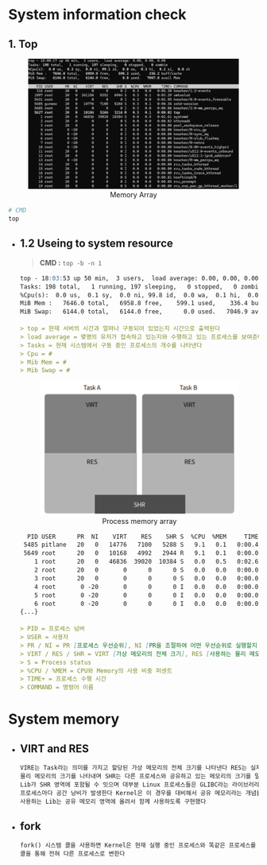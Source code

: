# System information check

## 1. Top
<figure align="center">
  <img src="./img/System-information.png" alt="" width=600>
  <figcaption align="center">Memory Array</figcaption>
</figure>

```bash
# CMD
top
```

* ## 1.2 Useing to system resource
  > **CMD :** `top -b -n 1`
  ```md
  top - 18:03:53 up 50 min,  3 users,  load average: 0.00, 0.00, 0.00
  Tasks: 198 total,   1 running, 197 sleeping,   0 stopped,   0 zombie
  %Cpu(s):  0.0 us,  0.1 sy,  0.0 ni, 99.8 id,  0.0 wa,  0.1 hi,  0.0 si,  0.0 st
  MiB Mem :   7646.0 total,   6958.8 free,    599.1 used,    336.4 buff/cache
  MiB Swap:   6144.0 total,   6144.0 free,      0.0 used.   7046.9 avail Mem

  > top = 현재 서버의 시간과 얼마나 구동되어 있었는지 시간으로 출력된다
  > load average = 몇명의 유저가 접속하고 있는지와 수행하고 있는 프로세스를 보여준다 [High = 많은 프로세스 수행중]
  > Tasks = 현재 시스템에서 구동 중인 프로세스의 개수를 나타낸다
  > Cpu = #
  > Mib Mem = #
  > Mib Swap = #
  ```

  <figure align="center">
    <img src="./img/Top-Process-Memory.png" alt="" width=400>
    <figcaption align="center">Process memory array</figcaption>
  </figure>

  ```md
    PID USER      PR  NI    VIRT    RES    SHR S  %CPU  %MEM     TIME+ COMMAND
   5485 pitlane   20   0   14776   7100   5288 S   9.1   0.1   0:00.40 sshd-session
   5649 root      20   0   10168   4992   2944 R   9.1   0.1   0:00.01 top
      1 root      20   0   46836  39020  10384 S   0.0   0.5   0:02.61 systemd
      2 root      20   0       0      0      0 S   0.0   0.0   0:00.02 kthreadd
      3 root      20   0       0      0      0 S   0.0   0.0   0:00.00 pool_workqueue_release
      4 root       0 -20       0      0      0 I   0.0   0.0   0:00.00 kworker/R-rcu_gp
      5 root       0 -20       0      0      0 I   0.0   0.0   0:00.00 kworker/R-sync_wq
      6 root       0 -20       0      0      0 I   0.0   0.0   0:00.00 kworker/R-slub_flushw
  {...}

  > PID = 프로세스 넘버
  > USER = 사용자
  > PR / NI = PR [프로세스 우선순위], NI [PR을 조절하여 어떤 우선순위로 실행할지 조절 여부]
  > VIRT / RES / SHR = VIRT [가상 메모리의 전체 크기], RES [사용하는 물리 메모리의 크기], SHR [다른 프로세스와 공유하는 메모리의 크기]
  > S = Process status
  > %CPU / %MEM = CPU와 Memory의 사용 비중 퍼센트
  > TIME+ = 프로세스 수행 시간
  > COMMAND = 명령어 이름
  ```
# System memory
* ## VIRT and RES
  ```md
  VIRE는 Task라는 의미를 가지고 할당된 가상 메모리의 전체 크기를 나타낸다 RES는 실제 메모리에 올려서 사용하고 있는
  물리 메모리의 크기를 나타내며 SHR는 다른 프로세스와 공유하고 있는 메모리의 크기를 말한다
  Lib가 SHR 영역에 포함될 수 잇으며 대부분 Linux 프로세스들은 GLIBC라는 라이브러리를 참조하고 있기 때문에 사용하는
  프로세스마다 공간 낭비가 발생한다 Kernel은 이 경우를 대비해서 공유 메모리라는 개념을 도입했고, 다수의 프로세스가 함께
  사용하는 Lib는 공유 메모리 영역에 올려서 함께 사용하도록 구현했다
  ```

* ## fork
  ```md
  fork() 시스템 콜을 사용하면 Kernel은 현재 실행 중인 프로세스와 똑같은 프로세스를 Clone하게 되는데, 주로 fork후 exec 시스템
  콜을 통해 전혀 다른 프로세스로 변한다
  ```